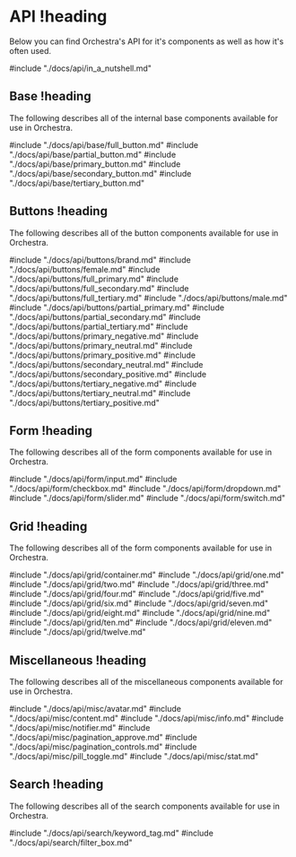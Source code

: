 # API !heading

Below you can find Orchestra's API for it's components as well as how it's often used.

#include "./docs/api/in_a_nutshell.md"

## Base !heading

The following describes all of the internal base components available for use in Orchestra.

#include "./docs/api/base/full_button.md"
#include "./docs/api/base/partial_button.md"
#include "./docs/api/base/primary_button.md"
#include "./docs/api/base/secondary_button.md"
#include "./docs/api/base/tertiary_button.md"

## Buttons !heading

The following describes all of the button components available for use in Orchestra.

#include "./docs/api/buttons/brand.md"
#include "./docs/api/buttons/female.md"
#include "./docs/api/buttons/full_primary.md"
#include "./docs/api/buttons/full_secondary.md"
#include "./docs/api/buttons/full_tertiary.md"
#include "./docs/api/buttons/male.md"
#include "./docs/api/buttons/partial_primary.md"
#include "./docs/api/buttons/partial_secondary.md"
#include "./docs/api/buttons/partial_tertiary.md"
#include "./docs/api/buttons/primary_negative.md"
#include "./docs/api/buttons/primary_neutral.md"
#include "./docs/api/buttons/primary_positive.md"
#include "./docs/api/buttons/secondary_neutral.md"
#include "./docs/api/buttons/secondary_positive.md"
#include "./docs/api/buttons/tertiary_negative.md"
#include "./docs/api/buttons/tertiary_neutral.md"
#include "./docs/api/buttons/tertiary_positive.md"

## Form !heading

The following describes all of the form components available for use in Orchestra.

#include "./docs/api/form/input.md"
#include "./docs/api/form/checkbox.md"
#include "./docs/api/form/dropdown.md"
#include "./docs/api/form/slider.md"
#include "./docs/api/form/switch.md"

## Grid !heading

The following describes all of the form components available for use in Orchestra.

#include "./docs/api/grid/container.md"
#include "./docs/api/grid/one.md"
#include "./docs/api/grid/two.md"
#include "./docs/api/grid/three.md"
#include "./docs/api/grid/four.md"
#include "./docs/api/grid/five.md"
#include "./docs/api/grid/six.md"
#include "./docs/api/grid/seven.md"
#include "./docs/api/grid/eight.md"
#include "./docs/api/grid/nine.md"
#include "./docs/api/grid/ten.md"
#include "./docs/api/grid/eleven.md"
#include "./docs/api/grid/twelve.md"

## Miscellaneous !heading

The following describes all of the miscellaneous components available for use in Orchestra.

#include "./docs/api/misc/avatar.md"
#include "./docs/api/misc/content.md"
#include "./docs/api/misc/info.md"
#include "./docs/api/misc/notifier.md"
#include "./docs/api/misc/pagination_approve.md"
#include "./docs/api/misc/pagination_controls.md"
#include "./docs/api/misc/pill_toggle.md"
#include "./docs/api/misc/stat.md"

## Search !heading

The following describes all of the search components available for use in Orchestra.

#include "./docs/api/search/keyword_tag.md"
#include "./docs/api/search/filter_box.md"
